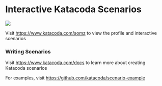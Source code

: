 # Interactive Katacoda Scenarios

[![](http://shields.katacoda.com/katacoda/somz/count.svg)](https://www.katacoda.com/somz "Get your profile on Katacoda.com")

Visit https://www.katacoda.com/somz to view the profile and interactive scenarios

### Writing Scenarios
Visit https://www.katacoda.com/docs to learn more about creating Katacoda scenarios

For examples, visit https://github.com/katacoda/scenario-example
